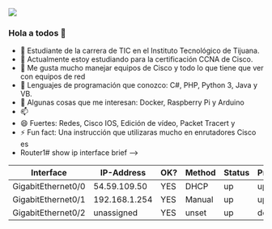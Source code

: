 ![](https://images.cooltext.com/5508903.png)
### Hola a todos 👋



- 🔭 Estudiante de la carrera de TIC en el Instituto Tecnológico de Tijuana.
- 🌱 Actualmente estoy estudiando para la certificación CCNA de Cisco.
- 👯 Me gusta mucho manejar equipos de Cisco y todo lo que tiene que ver con equipos de red
- 🤔 Lenguajes de programación que conozco: C#, PHP, Python 3, Java y VB.
- 💬 Algunas cosas que me interesan: Docker, Raspberry Pi y Arduino
- 📫 
- 😄 Fuertes: Redes, Cisco IOS, Edición de vídeo, Packet Tracert y 
- ⚡ Fun fact: Una instrucción que utilizaras mucho en enrutadores Cisco es
- Router1# show ip interface brief
-->


| Interface          | IP-Address    | OK? | Method | Status | Protocol |
|--------------------|---------------|-----|--------|--------|----------|
| GigabitEthernet0/0 | 54.59.109.50  | YES | DHCP   | up     | up       |
| GigabitEthernet0/1 | 192.168.1.254 | YES | Manual | up     | up       |
| GigabitEthernet0/2 | unassigned    | YES | unset  | up     | down     |
